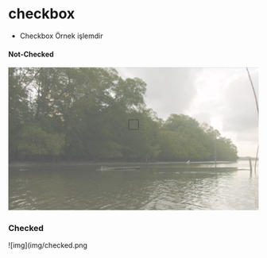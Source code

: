 # checkbox

- Checkbox Örnek işlemdir

#### Not-Checked

![img](img/not-checked.png)

### Checked

![img](img/checked.png
